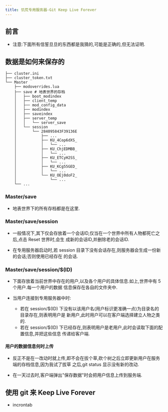 ```yaml
---
title: 饥荒专用服务器-Git Keep Live Forever
---
```


## 前言

*   注意:下面所有信誓旦旦的东西都是我猜的,可能是正确的,但无法证明.

## 数据是如何来保存的

```shell
├── cluster.ini
├── cluster_token.txt
└── Master 
    ├── modoverrides.lua
    ├── save # 地表世界的存档
    │   ├── boot_modindex
    │   ├── client_temp
    │   ├── mod_config_data
    │   ├── modindex
    │   ├── saveindex
    │   ├── server_temp
    │   │   └── server_save
    │   └── session
    │       └── 284095843F39136E
    │           ├── ...
    │           ├── KU_4Cop6dXS_
    │           │   └── ...
    │           ├── KU_ChjEDMBB_
    │           │   └── ...
    │           ├── KU_ETCyH2SS_
    │           │   └── ...
    │           ├── KU_KCg55GED_
    │           │   └── ...
    │           └── KU_OEj0doF2_
    │               └── ...
    └── ...
```

### Master/save

*   地表世界下的所有存档都是在这里.

### Master/save/session

*   一般情况下,其下仅会存放着一个会话ID,仅当在一个世界中所有人物都死亡之后,点击 Reset 世界时,会生
    成新的会话ID,并删除老的会话ID.

*   在专用服务器启动时,若 session 目录下没有会话存在,则服务器会生成一份新的会话;否则使用已经存在
    的会话.

### Master/save/session/$(ID)

*   下面存放着当前世界中存在的用户,以及各个用户的具体信息.如上,世界中有 5 个用户.每一个用户的数据
    信息保存在各自的文件夹中.
    
*   当用户连接到专用服务器中时:
    -   若在 session/$(ID) 下没有以该用户名(用户标识更准确一点)为目录名的目录存在,则表明用户是
        新用户,此时用户可以在客户端选择建立人物之类的.
    -   若在 session/$(ID) 下已经存在,则表明用户是老用户,此时会读取下面的配置信息,并把这些信息
        传递给客户端.

#### 用户的数据信息何时上传

*   反正不是在一改动时就上传,即不会在拔个草,砍个树之后立即更新用户在服务端的存档信息,因为我试了拔草
    之后,git status 显示没有新的改动.

*   在一天过去时,客户端弹出"保存数据"时会把用户信息上传到服务端.

## 使用 git 来 Keep Live Forever

*   incrontab
